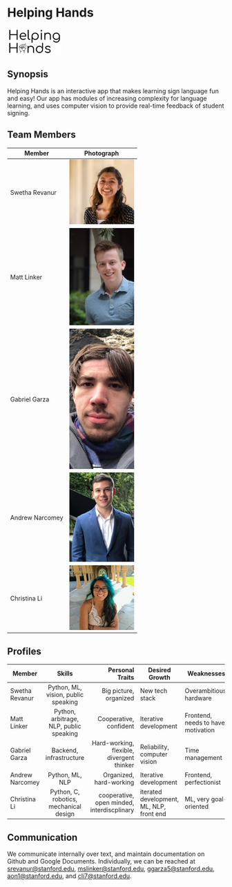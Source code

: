 # Helping Hands
<img src="./team_headshots/HelpingHandsLogo.png" width="25%">

## Synopsis
Helping Hands is an interactive app that makes learning sign language fun and easy! Our app has modules of increasing complexity for language learning, and uses computer vision to provide real-time feedback of student signing.

## Team Members

Member | Photograph
--- | ---
Swetha Revanur | <img src="team_headshots/swetha.png" alt="Swetha Revanur" title="Swetha Revanur" width="150">
Matt Linker | <img src="team_headshots/matt.jpg" alt="Matt Linker" title="Matt Linker" width="150">
Gabriel Garza | <img src="team_headshots/gabriel.jpeg" alt="Gabriel Garza" title="Gabriel Garza" width="150">
Andrew Narcomey | <img src="team_headshots/andrew.jpeg" alt="Andrew Narcomey" title="Andrew Narcomey" width="150">
Christina Li | <img src="team_headshots/tina.jpg" alt="Christina Li" title="Christina Li" width="150">

## Profiles
| Member        | Skills           | Personal Traits  | Desired Growth | Weaknesses 
| ------------- |:-------------:| -----:|---|---
| Swetha Revanur | Python, ML, vision, public speaking | Big picture, organized | New tech stack | Overambitious, hardware
| Matt Linker | Python, arbitrage, NLP, public speaking | Cooperative, confident | Iterative development | Frontend, needs to have motivation
| Gabriel Garza | Backend, infrastructure | Hard-working, flexible, divergent thinker | Reliability, computer vision | Time management
| Andrew Narcomey | Python, ML, NLP | Organized, hard-working | Iterative development | Frontend, perfectionist
| Christina Li | Python, C, robotics, mechanical design | cooperative, open minded, interdiscplinary | iterated development, ML, NLP, front end | ML, very goal-oriented

## Communication
We communicate internally over text, and maintain documentation on Github and Google Documents. Individually, we can be reached at srevanur@stanford.edu, mslinker@stanford.edu, ggarza5@stanford.edu, aon1@stanford.edu, and cli7@stanford.edu.
